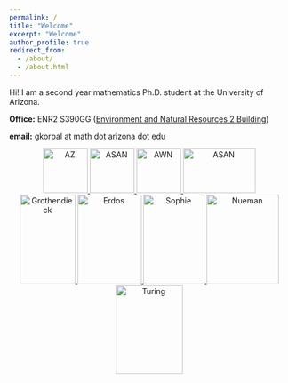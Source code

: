 ```yaml
---
permalink: /
title: "Welcome"
excerpt: "Welcome"
author_profile: true
redirect_from: 
  - /about/
  - /about.html
---
```


Hi! I am a second year mathematics Ph.D. student at the University of Arizona. 

<!---
My interests lie in arithmetic geometry, especially in the relationship between "algebraic varieties over $\mathbb{Q}$" and "geometric representations of $G_{\mathbb{Q}}$," as shown in this diagram from Mark Kisin's article ["What is a Galois Representation?"](https://www.ams.org/notices/200706/tx070600718p.pdf): 
| ![kisin.png](https://gkorpal.github.io/images/kisin.png) | 
|:--:| 
| Here the dashed arrows indicate a conjecture, while the dotted ones indicate partial progres, like the [Serre's conjecture](https://www.math.arizona.edu/~cais/Papers/Expos/Serre05.pdf) proved by Khare and Wintenberger (2008) for the "Wiles, Taylor ..." arrow and [Deligne's reduction](https://mathoverflow.net/a/20259/) of the Ramanujan conjecture to the Weil conjectures using the [Eichler-Shimura theory](https://mathoverflow.net/a/20950/) (1971) for the "Shimura varieties" arrow. Note that, the Langlands program predicts that any algebraic variety over $\mathbb{Q}$ corresponds to an algebraic automorphic form via their L-functions. *An annotated version of this diagram is available at the [LMFDB universe webpage](https://www.lmfdb.org/universe).*|
--->

**Office:** ENR2 S390GG ([Environment and Natural Resources 2 Building](https://enr2tour.arizona.edu/))

<!--- **Office Hours:**  On Sundays from 2:00 pm to 3:00 pm, on Tuesdays and Thursdays from 4:00 pm to 5:00 pm --->

**email:** gkorpal at math dot arizona dot edu

<center>
  <a href="https://drc.arizona.edu/">
     <img alt="AZ" src="https://gkorpal.github.io/images/ua.png"
       width="80" height="80" class="center">
  </a>
  <a href="https://autismacceptance.com/">
     <img alt="ASAN" src="https://gkorpal.github.io/images/ASAN_icon.jpg"
       width="80" height="80" class="center">
  </a>
  <a href="https://awnnetwork.org/">
     <img alt="AWN" src="https://gkorpal.github.io/images/awnlogo-256.png"
       width="80" height="80" class="center">
  </a>
  <a href="https://en.wikipedia.org/wiki/Portal:LGBT">
     <img alt="ASAN" src="https://gkorpal.github.io/images/pride.png"
       width="130" height="80" class="center">
  </a>
 </center>
 
<center> 
  <a href="http://www.grothendieckcircle.org/">
     <img alt="Grothendieck" src="https://gkorpal.github.io/images/heidelberg-laureate-forum_Grothendieck.jpg"
       width="100" height="160" class="center">
  </a>
  <a href="https://mathshistory.st-andrews.ac.uk/Biographies/Erdos/">
     <img alt="Erdos" src="https://gkorpal.github.io/images/erdos.jpeg"
       width="115" height="160" class="center">
  </a>
  <a href="https://people.math.rochester.edu/faculty/doug/UGpages/sophie.html">
     <img alt="Sophie" src="https://gkorpal.github.io/images/sophie.png"
       width="110" height="160" class="center">
  </a>
  <a href="https://www.ias.edu/von-neumann">
     <img alt="Nueman" src="https://gkorpal.github.io/images/neuman.jpg"
       width="130" height="160" class="center">
  </a>
  <a href="https://www.turing.org.uk/">
     <img alt="Turing" src="https://gkorpal.github.io/images/turing.jpg"
       width="120" height="160" class="center">
  </a>
 </center>
